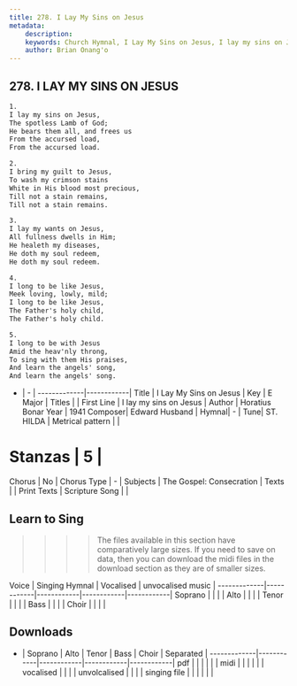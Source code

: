 ```yaml
---
title: 278. I Lay My Sins on Jesus
metadata:
    description: 
    keywords: Church Hymnal, I Lay My Sins on Jesus, I lay my sins on Jesus, 
    author: Brian Onang'o
---
```



## 278. I LAY MY SINS ON JESUS

```txt
1.
I lay my sins on Jesus,
The spotless Lamb of God;
He bears them all, and frees us
From the accursed load,
From the accursed load.

2.
I bring my guilt to Jesus,
To wash my crimson stains
White in His blood most precious,
Till not a stain remains,
Till not a stain remains.

3.
I lay my wants on Jesus,
All fullness dwells in Him;
He healeth my diseases,
He doth my soul redeem,
He doth my soul redeem.

4.
I long to be like Jesus,
Meek loving, lowly, mild;
I long to be like Jesus,
The Father's holy child,
The Father's holy child.

5.
I long to be with Jesus
Amid the heav'nly throng,
To sing with them His praises,
And learn the angels' song,
And learn the angels' song.
```

- |   -  |
-------------|------------|
Title | I Lay My Sins on Jesus |
Key | E Major |
Titles |  |
First Line | I lay my sins on Jesus |
Author | Horatius Bonar
Year | 1941
Composer| Edward Husband |
Hymnal|  - |
Tune| ST. HILDA |
Metrical pattern | |
# Stanzas | 5 |
Chorus | No |
Chorus Type | - |
Subjects | The Gospel: Consecration |
Texts |  |
Print Texts | 
Scripture Song |  |
  
## Learn to Sing

>>>> The files available in this section have comparatively large sizes. If you need to save on data, then you can download the midi files in the download section as they are of smaller sizes.

Voice |  Singing Hymnal | Vocalised | unvocalised music |
-------------|------------|------------|------------|------------|
Soprano | | | |
Alto | | | |
Tenor | | | |
Bass | | | |
Choir | | | |

## Downloads

- |  Soprano | Alto | Tenor | Bass | Choir | Separated |
-------------|------------|------------|------------|------------|
pdf | | | | | |
midi | | | | | |
vocalised | | | |
unvolcalised | | | |
singing file | | | | | |
  